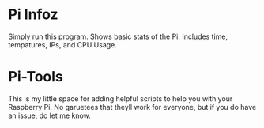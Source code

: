 # Pi Infoz

Simply run this program. Shows basic stats of the Pi. Includes time, tempatures, IPs, and CPU Usage. 


# Pi-Tools

This is my little space for adding helpful scripts to help you with your Raspberry Pi. No garuetees that theyll work for everyone, but if you do have an issue, do let me know. 
